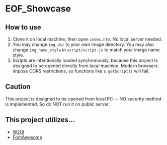 # EOF_Showcase 

## How to use
1. Clone it on local machine, then open ```index.htm```. No local server needed.
2. You may change ```img_dir``` to your own image directory. You may also change ```img_name_style``` in ```script/script.js``` to match your image name style.
3. Scripts are intentionally loaded synchronously, because this project is designed to be opened directly from local machine. Modern browsers impose CORS restrictions, so functions like ```$.getScript()``` will fail.

## Caution
This project is designed to be opened from local PC -- NO security method is implemented. So do NOT run it on public server.

## This project utilizes... 
* [W2UI](https://github.com/vitmalina/w2ui)
* [FontAwesome](https://github.com/FortAwesome/Font-Awesome)